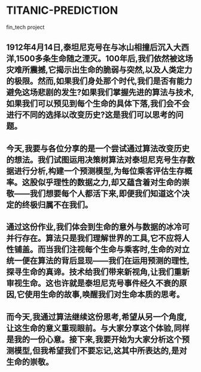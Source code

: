 # TITANIC-PREDICTION
fin_tech project  

##    1912年4月14日,泰坦尼克号在与冰山相撞后沉入大西洋,1500多条生命随之湮灭。100年后,我们依然被这场灾难所震撼,它揭示出生命的脆弱与突然,以及人类定力的极限。然而,如果我们身处那个时代,我们是否有能力避免这场悲剧的发生?如果我们掌握先进的算法与技术,如果我们可以预见到每个生命的具体下落,我们会不会进行不同的选择以改变历史?这是我们可以思考的问题。  

##    今天,我要与各位分享的是一个尝试通过算法改变历史的想法。我们试图运用决策树算法对泰坦尼克号生存数据进行分析,构建一个预测模型,为每位乘客评估生存概率。这股似乎理性的数据之力,却又蕴含着对生命的崇敬——我们想要每个人都活下来,即便我们知道这个决定的终极归属不在我们。  

##    通过这份作业,我们体会到生命的意外与数据的冰冷可并行存在。算法只是我们理解世界的工具,它不应将人性铺盖。而当我们注视每个生命与乘客时,生命的对立统一便在算法的背后显现——我们在运用预测的理性,探寻生命的真谛。技术给我们带来新视角,让我们重新审视生命。这也许就是泰坦尼克号事件经久不衰的原因,它使用生命的故事,唤醒我们对生命本质的思考。  

##    而今天,我通过算法继续这份思考,希望从另一个角度,让这生命的意义重现眼前。与大家分享这个体验,同样是我的一份心意。接下来,我要开始为大家分析这个预测模型,但我希望我们不要忘记,这其中所表达的,是对生命的崇敬。
